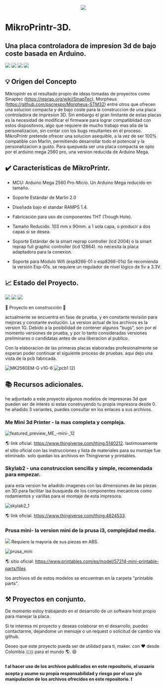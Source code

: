 <p align="center">
<img src=https://github.com/Lmart89/MikroPrintr-3D/assets/42391946/adc98b10-5be8-494d-9cd8-6f2932e612d1">
</p>

# MikroPrintr-3D.
## Una placa controladora de impresion 3d de bajo coste basada en Arduino.

<p align="center">

   <img src="https://img.shields.io/badge/STATUS-EN%20DESAROLLO-green"> <img src="https://img.shields.io/github/license/Lmart89/Mikroprintr-3D"> <img src="https://img.shields.io/badge/Basado_en-Arduino-blue"> <img src="https://img.shields.io/github/forks/Lmart89/MikroPrintr-3D?color=green">

</p>

## 💡 Origen del Concepto

Mikropintr es el resultado propio de ideas tomadas de proyectos como Sinaptec (https://reprap.org/wiki/SinapTec), Morpheus (https://github.com/pscrespo/Morpheus-STM32) entre otros que ofrecen una solucion compacta y de bajo coste para la construccion de una placa controladora de impresion 3D. Sin embargo el gran limitante de estas placas es la necesidad de modificar el firmware para lograr compatiblidad con estos dispositovos, algo que requiere de mucho trabajo mas alla de la personalizacion, sin contar con los bugs resultantes en el proceso.
MikroPrintr pretende ofrecer una solucion asequible, a la vez de ser 100% compatible con Marlin, permitiendo desarrollar todo el potencial y la personalizacion a gusto. Para quepueda ser una placa compacta se opto por el arduino mega 2560 pro, una version reducida de Arduino Mega.

## :heavy_check_mark: Características de MikroPrintr.

- MCU: Arduino Mega 2560 Pro-Micro. Un Arduino Mega reducido en tamaño.

- Soporte Estándar de Marlin 2.0

- Diseñada bajo el standar RAMPS 1.4.

- Fabricación para uso de componentes THT (Trough Hole). 

- Tamaño Reducido. 103 mm x 90mm. a 1 sola capa, o producir a dos capas si se desea.

- Soporte Estándar de la smart reprap controller (lcd 2004) o la smart reprap full graphic controller (lcd 12864). no necesita la placa adaptadora para la conexion.
  
- Soporte para Módulo Wifi (esp8266-01 o esp8266-01s) Se recomienda la versión Esp-01s. se requiere un regulador de nivel lógico de 5v a 3.3V.


## :chart_with_upwards_trend: Estado del Proyecto.

<img src="https://img.shields.io/badge/STATUS:-%20ACTIVO-green"> <img src="https://img.shields.io/github/last-commit/Lmart89/mikroprintr-3D/main"> <img src="https://img.shields.io/badge/Work%20in%20_Progress-8A2BE2"> 

:construction: Proyecto en construcción :construction:

actualmente se encuentra en fase de prueba, y en constante revisión para mejoras y constante evolución.
La version actual de los archivos es la version 1G. Debido a la posibilidad de contener algunos "bugs", son por el momento versiones de prueba,
y por lo tanto consideradas versiones preliminares o candidatas antes de una liberacion al publico.

Con la elaboracion de las primeras placas elaboradas profesionalmente se esperan poder continuar el siguiente proceso de pruebas. aqui dejo una vista de la pcb fabricada.

![MK2560EM-G v1G-6](https://github.com/Lmart89/MikroPrintr-3D/assets/42391946/b7758e84-6ec3-454d-9e4d-8ec850b0c561) ![pcb1 (2)](https://github.com/Lmart89/MikroPrintr-3D/assets/42391946/c738c8f0-bd2f-444a-a74a-e2b8dbaf5939)


## :books: Recursos adicionales.

he adjuntado a este proyecto algunos modelos de impresoras 3d que pueden ser de interés si estas construyendo tu propia impresora desde 0. he añadido 3 variantes, puedes consultar en los enlaces a sus archivos.

### Me Mini 3d Printer - la mas completa y compleja.
  
 ![featured_preview_ME_-_mini_-_12](https://github.com/Lmart89/MikroPrintr-3D/assets/42391946/46812bdc-8866-457e-95c1-b1a581d16094)

:earth_americas: link oficial. https://www.thingiverse.com/thing:5140212. lastimosamente el sitio oficial con las instrucciones y lista de materiales para su montaje fue eliminado. solo quedan los archivos en Thingiverse y printables.

### Skylab2 - una construccion sencilla y simple, recomendada para empezar. 
para esta version he añadido imagenes con las dimensiones de las piezas en 3D para facilitar laa busqueda de los componentes mecanicos como rodamientos y varillas para el montaje de esta impresora.

![skylab2_1](https://github.com/Lmart89/MikroPrintr-3D/assets/42391946/04487701-f611-479c-83f3-e13e89c8b58e)

:earth_americas: link oficial. https://www.thingiverse.com/thing:4624533.

### Prusa mini- la version mini de la prusa i3, complejidad media.
  <img src="https://img.shields.io/badge/IMPORTANTE-blue"> Requiere la mayoria de sus piezas en ABS. 

![prusa_mini](https://github.com/Lmart89/MikroPrintr-3D/assets/42391946/c5f544c7-e0e4-4b27-9812-66b6006dfd71)


🌎 sitio oficial: https://www.printables.com/es/model/57214-mini-printable-parts/files

los archivos stl de estos modelos se encuentran en la carpeta "printable parts".

## :hammer_and_pick: Proyectos en conjunto. 
De momento estoy trabajando en el desarrollo de un software host propio para manejar la placa.

Si te interesa mi proyecto y deseas colaborar en el desarrollo, puedes contactarme, dejandome un mensaje o un request o solicitud de cambio via github.

Deseo que este proyecto pueda ser de utilidad para ti, maker. con :heart: desde Colombia 🇨🇴 para el mundo 🌎. :smile:

### <h4> :heavy_exclamation_mark: al hacer uso de los archivos publicados en este repositorio, el usuario acepta y asume su propia responsabilidad y riesgo por el uso y/o manipulacion de los archivos ofrecidos en este repositorio. :heavy_exclamation_mark: </h>

